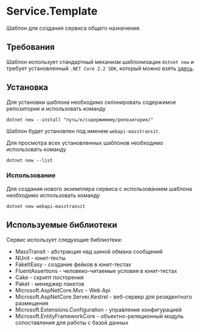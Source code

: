 # Service.Template

Шаблон для создания сервиса общего назначения.
  
## Требования

Шаблон использует стандартный механизм шаблонизации ```dotnet new``` и требует установленный ```.NET Core 2.2 SDK```, который можно взять [здесь](https://dotnet.microsoft.com/download/dotnet-core/2.2).

## Установка

Для установки шаблона необходимо склонировать содержимое репозитория и использовать команду

```
dotnet new --install "путь/к/содержимому/репозитория/"
```

Шаблон будет установлен под именем ```webapi-masstransit```.

Для просмотра всех установленных шаблонов необходимо использовать команду

```
dotnet new --list
```

### Использование

Для создания нового экземпляра сервиса с использованием шаблона необходимо использовать команду 

```
dotnet new webapi-masstransit
```

## Используемые библиотеки

Сервис использует следующие библиотеки:
- MassTransit - абстракция над шиной обмана сообщений
- NUnit - юнит-тесты
- FakeItEasy - создание фейков в юнит-тестах
- FluentAssertions - человеко-читаемые условия в юнит-тестах
- Cake - скрипт посторения
- Paket - менеджер пакетов
- Microsoft.AspNetCore.Mvc - Web Api
- Microsoft.AspNetCore.Server.Kestrel - веб-сервер для резидентного размещения
- Microsoft.Extensions.Configuration - управление конфигурацией
- Microsoft.EntityFrameworkCore - объектно-реляционный модуль сопоставления для работы с базой данных